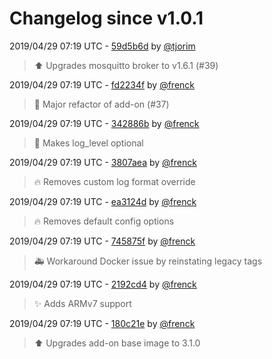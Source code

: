 # Changelog since v1.0.1

2019/04/29 07:19 UTC - [59d5b6d](https://github.com/hassio-addons/addon-mqtt/commit/59d5b6dee25937fc3ca877bedee7587ada6d5658) by [@tjorim](https://github.com/tjorim)
> ⬆️ Upgrades mosquitto broker to v1.6.1 (#39) 

2019/04/29 07:19 UTC - [fd2234f](https://github.com/hassio-addons/addon-mqtt/commit/fd2234f1e8a35b156cb422d6ef0caef6f5d62d58) by [@frenck](https://github.com/frenck)
> :hammer: Major refactor of add-on (#37) 

2019/04/29 07:19 UTC - [342886b](https://github.com/hassio-addons/addon-mqtt/commit/342886b5aea535f2e80b65218e62ca1fde9265df) by [@frenck](https://github.com/frenck)
> :hammer: Makes log_level optional 

2019/04/29 07:19 UTC - [3807aea](https://github.com/hassio-addons/addon-mqtt/commit/3807aea1b00a0491f6c48b03dfcfe6ef98d4ec99) by [@frenck](https://github.com/frenck)
> :fire: Removes custom log format override 

2019/04/29 07:19 UTC - [ea3124d](https://github.com/hassio-addons/addon-mqtt/commit/ea3124dbb4c20edf64e5a4ccc46760019c698a89) by [@frenck](https://github.com/frenck)
> :fire: Removes default config options 

2019/04/29 07:19 UTC - [745875f](https://github.com/hassio-addons/addon-mqtt/commit/745875fc8627b5ae34348f36da1f053f405df8f9) by [@frenck](https://github.com/frenck)
> :ambulance: Workaround Docker issue by reinstating legacy tags 

2019/04/29 07:19 UTC - [2192cd4](https://github.com/hassio-addons/addon-mqtt/commit/2192cd48201c9733b98c708b0c409198feb981f0) by [@frenck](https://github.com/frenck)
> :sparkles: Adds ARMv7 support 

2019/04/29 07:19 UTC - [180c21e](https://github.com/hassio-addons/addon-mqtt/commit/180c21e94fbe5fa8ea2c7ec793e38bed6d820de0) by [@frenck](https://github.com/frenck)
> :arrow_up: Upgrades add-on base image to 3.1.0 

